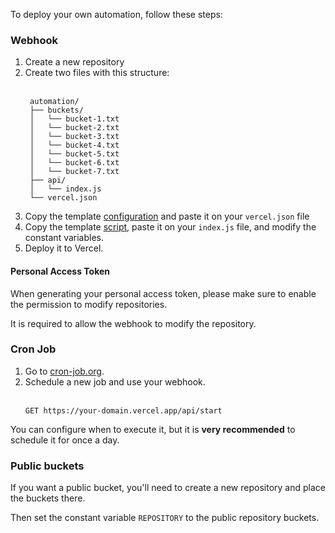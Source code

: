 To deploy your own automation, follow these steps:

### Webhook

1. Create a new repository
2. Create two files with this structure: <br><br>
   ```
    automation/
    ├── buckets/
    │   └── bucket-1.txt
    │   └── bucket-2.txt
    │   └── bucket-3.txt
    │   └── bucket-4.txt
    │   └── bucket-5.txt
    │   └── bucket-6.txt
    │   └── bucket-7.txt
    ├── api/
    │   └── index.js
    └── vercel.json
    ```
3. Copy the template [configuration](https://github.com/creuserr/automation-buckets/blob/main/dist/vercel.json) and paste it on your `vercel.json` file
4. Copy the template [script](https://github.com/creuserr/automation-buckets/blob/main/dist/index.js), paste it on your `index.js` file, and modify the constant variables.
5. Deploy it to Vercel.

#### Personal Access Token
When generating your personal access token, please make sure to enable the permission to modify repositories.

It is required to allow the webhook to modify the repository.

### Cron Job

1. Go to [cron-job.org](https://cron-job.org).
2. Schedule a new job and use your webhook. <br><br>
   ```http
   GET https://your-domain.vercel.app/api/start
   ```

You can configure when to execute it, but it is **very recommended** to schedule it for once a day.

### Public buckets

If you want a public bucket, you'll need to create a new repository and place the buckets there.

Then set the constant variable `REPOSITORY` to the public repository buckets.
